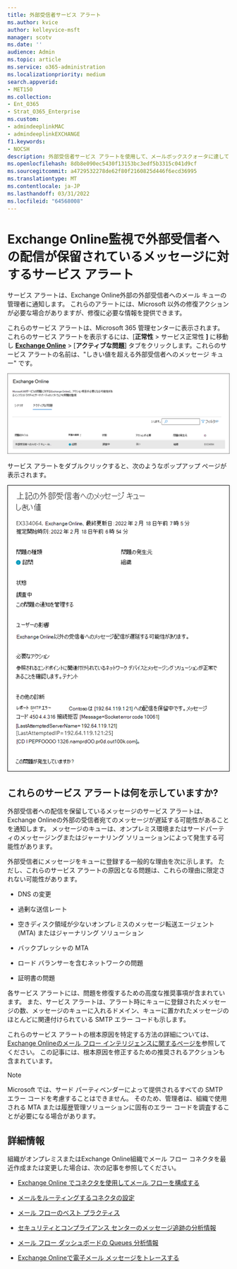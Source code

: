 ```yaml
---
title: 外部受信者サービス アラート
ms.author: kvice
author: kelleyvice-msft
manager: scotv
ms.date: ''
audience: Admin
ms.topic: article
ms.service: o365-administration
ms.localizationpriority: medium
search.appverid:
- MET150
ms.collection:
- Ent_O365
- Strat_O365_Enterprise
ms.custom:
- admindeeplinkMAC
- admindeeplinkEXCHANGE
f1.keywords:
- NOCSH
description: 外部受信者サービス アラートを使用して、メールボックスクォータに達しているメールボックスを監視します。
ms.openlocfilehash: 8db8e090ec5430f13153bc3edf5b3315c041d9cf
ms.sourcegitcommit: a4729532278de62f80f2160825d446f6ecd36995
ms.translationtype: MT
ms.contentlocale: ja-JP
ms.lasthandoff: 03/31/2022
ms.locfileid: "64568008"
---
```

# <a name="service-alerts-for-messages-pending-delivery-to-external-recipients-in-exchange-online-monitoring"></a>Exchange Online監視で外部受信者への配信が保留されているメッセージに対するサービス アラート

サービス アラートは、Exchange Online外部の外部受信者へのメール キューの管理者に通知します。 これらのアラートには、Microsoft 以外の修復アクションが必要な場合がありますが、修復に必要な情報を提供できます。

これらのサービス アラートは、Microsoft 365 管理センターに表示されます。 これらのサービス アラートを表示するには、[**正常性** > サービス正常性 **]** に移動し <a href="https://go.microsoft.com/fwlink/p/?linkid=842900" target="_blank">**Exchange Online**</a> > [**アクティブな問題**] タブをクリックします。これらのサービス アラートの名前は、"しきい値を超える外部受信者へのメッセージ キュー" です。

![Exchange Online監視ダッシュボードに表示される外部受信者への配信が保留中のメッセージに対するサービス アラート。](../media/microsoft-365-exchange-monitoring/ExternalRecipientsServiceAlerts1.png)

サービス アラートをダブルクリックすると、次のようなポップアップ ページが表示されます。

![外部受信者への配信が保留中のメッセージに対するサービス アラート内のコンテンツ。](../media/microsoft-365-exchange-monitoring/ExternalRecipientsServiceAlerts2.png)

## <a name="what-do-these-service-alerts-indicate"></a>これらのサービス アラートは何を示していますか?

外部受信者への配信を保留しているメッセージのサービス アラートは、Exchange Onlineの外部の受信者宛てのメッセージが遅延する可能性があることを通知します。 メッセージのキューは、オンプレミス環境またはサードパーティのメッセージングまたはジャーナリング ソリューションによって発生する可能性があります。

外部受信者にメッセージをキューに登録する一般的な理由を次に示します。 ただし、これらのサービス アラートの原因となる問題は、これらの理由に限定されない可能性があります。

- DNS の変更

- 過剰な送信レート

- 空きディスク領域が少ないオンプレミスのメッセージ転送エージェント (MTA) またはジャーナリング ソリューション

- バックプレッシャの MTA

- ロード バランサーを含むネットワークの問題

- 証明書の問題

各サービス アラートには、問題を修復するための高度な推奨事項が含まれています。 また、サービス アラートは、アラート時にキューに登録されたメッセージの数、メッセージのキューに入れるドメイン、キューに置かれたメッセージのほとんどに関連付けられている SMTP エラー コードも示します。

これらのサービス アラートの根本原因を特定する方法の詳細については、[Exchange Onlineのメール フロー インテリジェンスに関するページを](../security/office-365-security/mail-flow-intelligence-in-office-365.md)参照してください。 この記事には、根本原因を修正するための推奨されるアクションも含まれています。

> [!NOTE]
> Microsoft では、サード パーティベンダーによって提供されるすべての SMTP エラー コードを考慮することはできません。 そのため、管理者は、組織で使用される MTA または履歴管理ソリューションに固有のエラー コードを調査することが必要になる場合があります。

## <a name="more-information"></a>詳細情報

組織がオンプレミスまたはExchange Online組織でメール フロー コネクタを最近作成または変更した場合は、次の記事を参照してください。

- [Exchange Online でコネクタを使用してメール フローを構成する](/exchange/mail-flow-best-practices/use-connectors-to-configure-mail-flow/use-connectors-to-configure-mail-flow)

- [メールをルーティングするコネクタの設定](/exchange/mail-flow-best-practices/use-connectors-to-configure-mail-flow/set-up-connectors-to-route-mail)

- [メール フローのベスト プラクティス](/exchange/mail-flow-best-practices/mail-flow-best-practices)

- [セキュリティとコンプライアンス センターのメッセージ追跡の分析情報](/microsoft-365/security/office-365-security/mail-flow-insights-v2)

- [メール フロー ダッシュボードの Queues 分析情報](/microsoft-365/security/office-365-security/mfi-queue-alerts-and-queues#queues-insight-in-the-mail-flow-dashboard)

- [Exchange Onlineで電子メール メッセージをトレースする](/exchange/monitoring/trace-an-email-message/trace-an-email-message)
